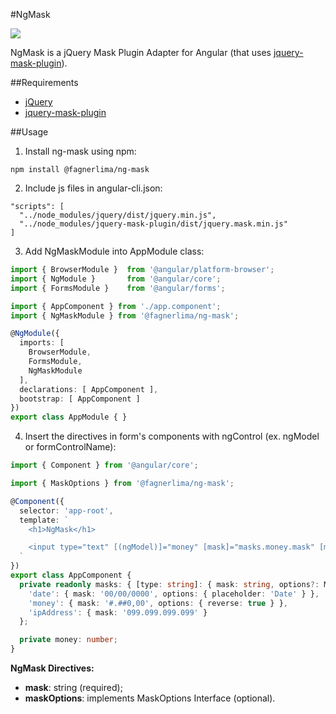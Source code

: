 #NgMask

[![](https://img.shields.io/badge/npm-v1.0.7-brightgreen.svg)](https://www.npmjs.com/package/@fagnerlima/ng-mask)

NgMask is a jQuery Mask Plugin Adapter for Angular
(that uses [jquery-mask-plugin](https://github.com/igorescobar/jQuery-Mask-Plugin)).

##Requirements

* [jQuery](https://www.npmjs.com/package/jquery)
* [jquery-mask-plugin](https://www.npmjs.com/package/jquery-mask-plugin)

##Usage

1. Install ng-mask using npm:

```
npm install @fagnerlima/ng-mask
```

2. Include js files in angular-cli.json:

```
"scripts": [
  "../node_modules/jquery/dist/jquery.min.js",
  "../node_modules/jquery-mask-plugin/dist/jquery.mask.min.js"
]
```

3. Add NgMaskModule into AppModule class:

```typescript
import { BrowserModule }  from '@angular/platform-browser';
import { NgModule }       from '@angular/core';
import { FormsModule }    from '@angular/forms';

import { AppComponent } from './app.component';
import { NgMaskModule } from '@fagnerlima/ng-mask';

@NgModule({
  imports: [
    BrowserModule,
    FormsModule,
    NgMaskModule
  ],
  declarations: [ AppComponent ],
  bootstrap: [ AppComponent ]
})
export class AppModule { }
```

4. Insert the directives in form's components with ngControl (ex. ngModel or formControlName):

```typescript
import { Component } from '@angular/core';

import { MaskOptions } from '@fagnerlima/ng-mask';

@Component({
  selector: 'app-root',
  template: `
    <h1>NgMask</h1>

    <input type="text" [(ngModel)]="money" [mask]="masks.money.mask" [maskOptions]="masks.money.options" />
  `
})
export class AppComponent {
  private readonly masks: { [type: string]: { mask: string, options?: MaskOptions } } = {
    'date': { mask: '00/00/0000', options: { placeholder: 'Date' } },
    'money': { mask: '#.##0,00', options: { reverse: true } },
    'ipAddress': { mask: '099.099.099.099' }
  };

  private money: number;
}
```

**NgMask Directives:**

* **mask**: string (required);
* **maskOptions**: implements MaskOptions Interface (optional).
